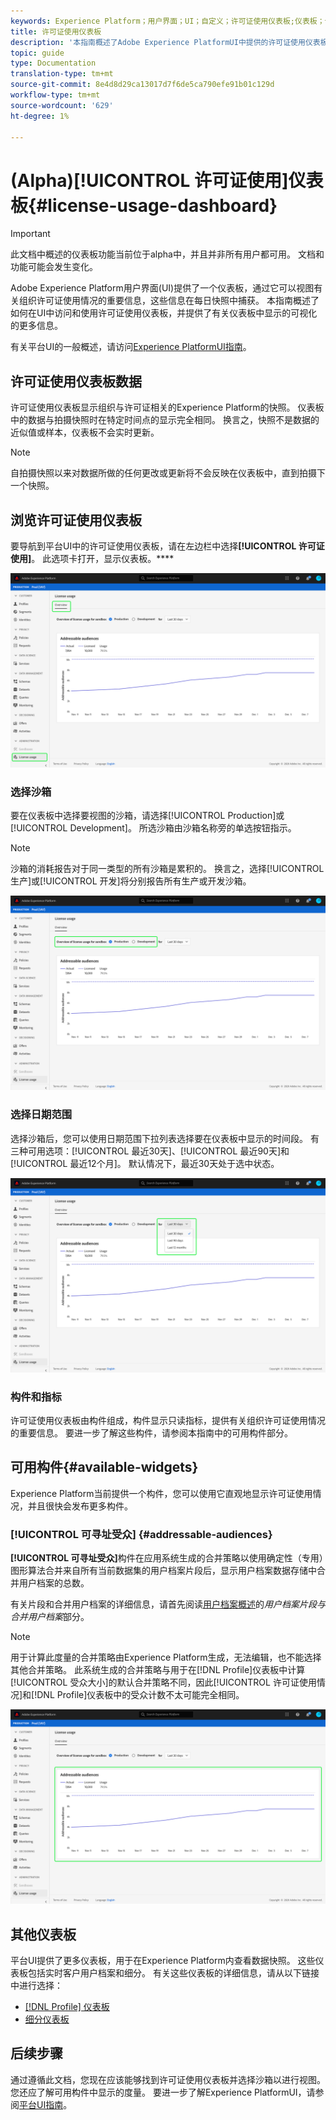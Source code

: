 ```yaml
---
keywords: Experience Platform；用户界面；UI；自定义；许可证使用仪表板;仪表板；许可证使用；授权；使用
title: 许可证使用仪表板
description: '本指南概述了Adobe Experience PlatformUI中提供的许可证使用仪表板。 '
topic: guide
type: Documentation
translation-type: tm+mt
source-git-commit: 8e4d8d29ca13017d7f6de5ca790efe91b01c129d
workflow-type: tm+mt
source-wordcount: '629'
ht-degree: 1%

---
```



# (Alpha)[!UICONTROL 许可证使用]仪表板{#license-usage-dashboard}

>[!IMPORTANT]
>
>此文档中概述的仪表板功能当前位于alpha中，并且并非所有用户都可用。 文档和功能可能会发生变化。

Adobe Experience Platform用户界面(UI)提供了一个仪表板，通过它可以视图有关组织许可证使用情况的重要信息，这些信息在每日快照中捕获。 本指南概述了如何在UI中访问和使用许可证使用仪表板，并提供了有关仪表板中显示的可视化的更多信息。

有关平台UI的一般概述，请访问[Experience PlatformUI指南](ui-guide.md)。

## 许可证使用仪表板数据

许可证使用仪表板显示组织与许可证相关的Experience Platform的快照。 仪表板中的数据与拍摄快照时在特定时间点的显示完全相同。 换言之，快照不是数据的近似值或样本，仪表板不会实时更新。

>[!NOTE]
>
>自拍摄快照以来对数据所做的任何更改或更新将不会反映在仪表板中，直到拍摄下一个快照。

## 浏览许可证使用仪表板

要导航到平台UI中的许可证使用仪表板，请在左边栏中选择&#x200B;**[!UICONTROL 许可证使用]**。 此选项卡打开，显示仪表板。****

![](images/license-usage-dashboard/dashboard-overview.png)

### 选择沙箱

要在仪表板中选择要视图的沙箱，请选择[!UICONTROL Production]或[!UICONTROL Development]。 所选沙箱由沙箱名称旁的单选按钮指示。

>[!NOTE]
>
>沙箱的消耗报告对于同一类型的所有沙箱是累积的。 换言之，选择[!UICONTROL 生产]或[!UICONTROL 开发]将分别报告所有生产或开发沙箱。

![](images/license-usage-dashboard/select-sandbox.png)

### 选择日期范围

选择沙箱后，您可以使用日期范围下拉列表选择要在仪表板中显示的时间段。 有三种可用选项：[!UICONTROL 最近30天]、[!UICONTROL 最近90天]和[!UICONTROL 最近12个月]。 默认情况下，最近30天处于选中状态。

![](images/license-usage-dashboard/select-date-range.png)

### 构件和指标

许可证使用仪表板由构件组成，构件显示只读指标，提供有关组织许可证使用情况的重要信息。 要进一步了解这些构件，请参阅本指南中的可用构件部分。

## 可用构件{#available-widgets}

Experience Platform当前提供一个构件，您可以使用它直观地显示许可证使用情况，并且很快会发布更多构件。

### [!UICONTROL 可寻址受众] {#addressable-audiences}

**[!UICONTROL 可寻址受众]**&#x200B;构件在应用系统生成的合并策略以使用确定性（专用）图形算法合并来自所有当前数据集的用户档案片段后，显示用户档案数据存储中合并用户档案的总数。

有关片段和合并用户档案的详细信息，请首先阅读[用户档案概述](../profile/home.md)的&#x200B;*用户档案片段与合并用户档案*&#x200B;部分。

>[!NOTE]
>
>用于计算此度量的合并策略由Experience Platform生成，无法编辑，也不能选择其他合并策略。 此系统生成的合并策略与用于在[!DNL Profile]仪表板中计算[!UICONTROL 受众大小]的默认合并策略不同，因此[!UICONTROL 许可证使用情况]和[!DNL Profile]仪表板中的受众计数不太可能完全相同。

![](images/license-usage-dashboard/addressable-audiences.png)

## 其他仪表板

平台UI提供了更多仪表板，用于在Experience Platform内查看数据快照。 这些仪表板包括实时客户用户档案和细分。 有关这些仪表板的详细信息，请从以下链接中进行选择：

* [[!DNL Profile] 仪表板](../profile/ui/profile-dashboard.md)
* [细分仪表板](../segmentation/ui/segment-dashboard.md)

## 后续步骤

通过遵循此文档，您现在应该能够找到许可证使用仪表板并选择沙箱以进行视图。 您还应了解可用构件中显示的度量。 要进一步了解Experience PlatformUI，请参阅[平台UI指南](ui-guide.md)。